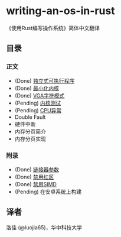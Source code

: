 # writing-an-os-in-rust

《使用Rust编写操作系统》简体中文翻译

## 目录

### 正文
- (Done) [独立式可执行程序](./01-freestanding-rust-binary.md)
- (Done) [最小化内核](./02-minimal-rust-kernel.md)
- (Done) [VGA字符模式](./03-vga-text-mode.md)
- (Pending) [内核测试](./04-testing.md)
- (Pending) [CPU异常](./05-cpu-exceptions.md)
- Double Fault
- 硬件中断
- 内存分页简介
- 内存分页实现

### 附录
- (Done) [链接器参数](./appendix-a-linker-arguments.md)
- (Done) [禁用红区](./appendix-b-red-zone.md)
- (Done) [禁用SIMD](./appendix-c-disable-simd.md)
- (Pending) 在安卓系统上构建

## 译者

洛佳 (@luojia65)，华中科技大学
